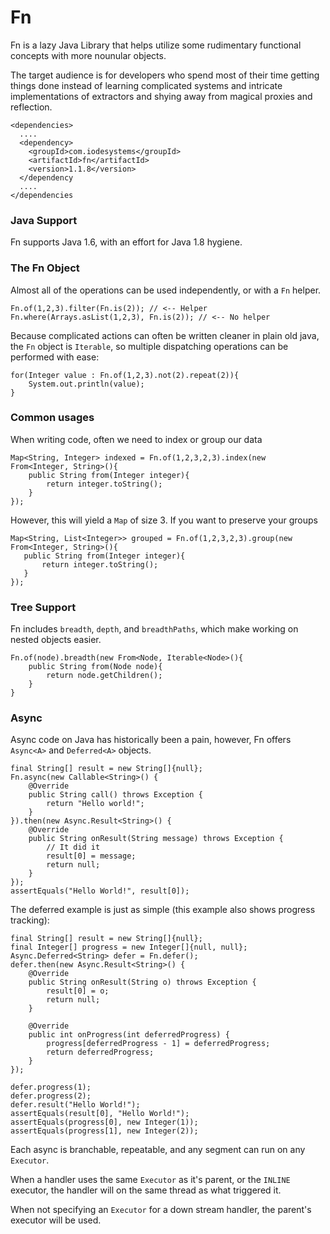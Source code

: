 # Fn

Fn is a lazy Java Library that helps utilize some rudimentary functional concepts with more nounular objects.

The target audience is for developers who spend most of their time getting things done instead of learning 
complicated systems and intricate implementations of extractors and shying away from magical proxies and
reflection.

    <dependencies>
      ....
      <dependency>
        <groupId>com.iodesystems</groupId>
        <artifactId>fn</artifactId>
        <version>1.1.8</version>
      </dependency
      ....
    </dependencies

### Java Support
Fn supports Java 1.6, with an effort for Java 1.8 hygiene.


### The Fn Object

Almost all of the operations can be used independently, or with a `Fn` helper. 

    Fn.of(1,2,3).filter(Fn.is(2)); // <-- Helper
    Fn.where(Arrays.asList(1,2,3), Fn.is(2)); // <-- No helper
    
Because complicated actions can often be written cleaner in plain old java, the `Fn` object is `Iterable`,
so multiple dispatching operations can be performed with ease:

    for(Integer value : Fn.of(1,2,3).not(2).repeat(2)){
        System.out.println(value);
    }

### Common usages

When writing code, often we need to index or group our data

    Map<String, Integer> indexed = Fn.of(1,2,3,2,3).index(new From<Integer, String>(){
        public String from(Integer integer){
            return integer.toString();
        }
    });
    
However, this will yield a `Map` of size 3. If you want to preserve your groups

    Map<String, List<Integer>> grouped = Fn.of(1,2,3,2,3).group(new From<Integer, String>(){
       public String from(Integer integer){
           return integer.toString();
       }
    });

### Tree Support

Fn includes `breadth`, `depth`, and `breadthPaths`, which make working on nested objects easier.

    Fn.of(node).breadth(new From<Node, Iterable<Node>(){
        public String from(Node node){
            return node.getChildren();
        }
    }

### Async

Async code on Java has historically been a pain, however, Fn offers `Async<A>` and `Deferred<A>` objects.

    final String[] result = new String[]{null};
    Fn.async(new Callable<String>() {
        @Override
        public String call() throws Exception {
            return "Hello world!";
        }
    }).then(new Async.Result<String>() {
        @Override
        public String onResult(String message) throws Exception {
            // It did it
            result[0] = message;
            return null;
        }
    });
    assertEquals("Hello World!", result[0]);

The deferred example is just as simple (this example also shows progress tracking):

    final String[] result = new String[]{null};
    final Integer[] progress = new Integer[]{null, null};
    Async.Deferred<String> defer = Fn.defer();
    defer.then(new Async.Result<String>() {
        @Override
        public String onResult(String o) throws Exception {
            result[0] = o;
            return null;
        }

        @Override
        public int onProgress(int deferredProgress) {
            progress[deferredProgress - 1] = deferredProgress;
            return deferredProgress;
        }
    });

    defer.progress(1);
    defer.progress(2);
    defer.result("Hello World!");
    assertEquals(result[0], "Hello World!");
    assertEquals(progress[0], new Integer(1));
    assertEquals(progress[1], new Integer(2));

Each async is branchable, repeatable, and any segment can run on any `Executor`.
 
When a handler uses the same `Executor` as it's parent, or the `INLINE` executor, the handler will on the same thread as what triggered it.

When not specifying an `Executor` for a down stream handler, the parent's executor will be used.
